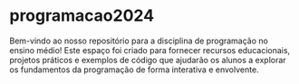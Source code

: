 # programacao2024
Bem-vindo ao nosso repositório para a disciplina de programação no ensino médio! Este espaço foi criado para fornecer recursos educacionais, projetos práticos e exemplos de código que ajudarão os alunos a explorar os fundamentos da programação de forma interativa e envolvente.
